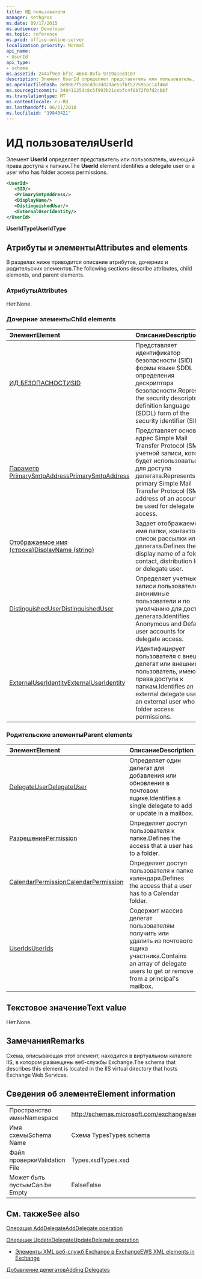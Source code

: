 ```yaml
---
title: ИД пользователя
manager: sethgros
ms.date: 09/17/2015
ms.audience: Developer
ms.topic: reference
ms.prod: office-online-server
localization_priority: Normal
api_name:
- UserId
api_type:
- schema
ms.assetid: 244af9e0-bf3c-46b4-8bfa-9719a1ed3107
description: Элемент UserId определяет представитель или пользователь, имеющий права доступа к папкам.
ms.openlocfilehash: 8e9867f5a8cdd62dd2dae55fbf527595ac14f46d
ms.sourcegitcommit: 34041125dc8c5f993b21cebfc4f8b72f0fd2cb6f
ms.translationtype: MT
ms.contentlocale: ru-RU
ms.lasthandoff: 06/11/2018
ms.locfileid: "19840421"
---
```

# <a name="userid"></a><span data-ttu-id="7773d-103">ИД пользователя</span><span class="sxs-lookup"><span data-stu-id="7773d-103">UserId</span></span>

<span data-ttu-id="7773d-104">Элемент **UserId** определяет представитель или пользователь, имеющий права доступа к папкам.</span><span class="sxs-lookup"><span data-stu-id="7773d-104">The **UserId** element identifies a delegate user or a user who has folder access permissions.</span></span> 
  
```xml
<UserId>
   <SID/>
   <PrimarySmtpAddress/>
   <DisplayName/>
   <DistinguishedUser/>
   <ExternalUserIdentity/>
</UserId>
```

 <span data-ttu-id="7773d-105">**UserIdType**</span><span class="sxs-lookup"><span data-stu-id="7773d-105">**UserIdType**</span></span>
## <a name="attributes-and-elements"></a><span data-ttu-id="7773d-106">Атрибуты и элементы</span><span class="sxs-lookup"><span data-stu-id="7773d-106">Attributes and elements</span></span>

<span data-ttu-id="7773d-107">В разделах ниже приводится описание атрибутов, дочерних и родительских элементов.</span><span class="sxs-lookup"><span data-stu-id="7773d-107">The following sections describe attributes, child elements, and parent elements.</span></span>
  
### <a name="attributes"></a><span data-ttu-id="7773d-108">Атрибуты</span><span class="sxs-lookup"><span data-stu-id="7773d-108">Attributes</span></span>

<span data-ttu-id="7773d-109">Нет.</span><span class="sxs-lookup"><span data-stu-id="7773d-109">None.</span></span>
  
### <a name="child-elements"></a><span data-ttu-id="7773d-110">Дочерние элементы</span><span class="sxs-lookup"><span data-stu-id="7773d-110">Child elements</span></span>

|<span data-ttu-id="7773d-111">**Элемент**</span><span class="sxs-lookup"><span data-stu-id="7773d-111">**Element**</span></span>|<span data-ttu-id="7773d-112">**Описание**</span><span class="sxs-lookup"><span data-stu-id="7773d-112">**Description**</span></span>|
|:-----|:-----|
|[<span data-ttu-id="7773d-113">ИД БЕЗОПАСНОСТИ</span><span class="sxs-lookup"><span data-stu-id="7773d-113">SID</span></span>](sid.md) <br/> |<span data-ttu-id="7773d-114">Представляет идентификатор безопасности (SID) формы языке SDDL определения дескриптора безопасности.</span><span class="sxs-lookup"><span data-stu-id="7773d-114">Represents the security descriptor definition language (SDDL) form of the security identifier (SID).</span></span>  <br/> |
|[<span data-ttu-id="7773d-115">Параметр PrimarySmtpAddress</span><span class="sxs-lookup"><span data-stu-id="7773d-115">PrimarySmtpAddress</span></span>](primarysmtpaddress.md) <br/> |<span data-ttu-id="7773d-116">Представляет основной адрес Simple Mail Transfer Protocol (SMTP) учетной записи, которое будет использоваться для доступа делегата.</span><span class="sxs-lookup"><span data-stu-id="7773d-116">Represents the primary Simple Mail Transfer Protocol (SMTP) address of an account to be used for delegate access.</span></span>  <br/> |
|[<span data-ttu-id="7773d-117">Отображаемое имя (строка)</span><span class="sxs-lookup"><span data-stu-id="7773d-117">DisplayName (string)</span></span>](displayname-string.md) <br/> |<span data-ttu-id="7773d-118">Задает отображаемое имя папки, контактов, список рассылки или делегата.</span><span class="sxs-lookup"><span data-stu-id="7773d-118">Defines the display name of a folder, contact, distribution list, or delegate user.</span></span>  <br/> |
|[<span data-ttu-id="7773d-119">DistinguishedUser</span><span class="sxs-lookup"><span data-stu-id="7773d-119">DistinguishedUser</span></span>](distinguisheduser.md) <br/> |<span data-ttu-id="7773d-120">Определяет учетные записи пользователей анонимные пользователи и по умолчанию для доступа делегата.</span><span class="sxs-lookup"><span data-stu-id="7773d-120">Identifies Anonymous and Default user accounts for delegate access.</span></span>  <br/> |
|[<span data-ttu-id="7773d-121">ExternalUserIdentity</span><span class="sxs-lookup"><span data-stu-id="7773d-121">ExternalUserIdentity</span></span>](externaluseridentity.md) <br/> |<span data-ttu-id="7773d-122">Идентифицирует пользователя с внешним делегат или внешний пользователь, имеющий права доступа к папкам.</span><span class="sxs-lookup"><span data-stu-id="7773d-122">Identifies an external delegate user or an external user who has folder access permissions.</span></span>  <br/> |
   
### <a name="parent-elements"></a><span data-ttu-id="7773d-123">Родительские элементы</span><span class="sxs-lookup"><span data-stu-id="7773d-123">Parent elements</span></span>

|<span data-ttu-id="7773d-124">**Элемент**</span><span class="sxs-lookup"><span data-stu-id="7773d-124">**Element**</span></span>|<span data-ttu-id="7773d-125">**Описание**</span><span class="sxs-lookup"><span data-stu-id="7773d-125">**Description**</span></span>|
|:-----|:-----|
|[<span data-ttu-id="7773d-126">DelegateUser</span><span class="sxs-lookup"><span data-stu-id="7773d-126">DelegateUser</span></span>](delegateuser.md) <br/> |<span data-ttu-id="7773d-127">Определяет один делегат для добавления или обновления в почтовом ящике.</span><span class="sxs-lookup"><span data-stu-id="7773d-127">Identifies a single delegate to add or update in a mailbox.</span></span>  <br/> |
|[<span data-ttu-id="7773d-128">Разрешение</span><span class="sxs-lookup"><span data-stu-id="7773d-128">Permission</span></span>](permission.md) <br/> |<span data-ttu-id="7773d-129">Определяет доступ пользователя к папке.</span><span class="sxs-lookup"><span data-stu-id="7773d-129">Defines the access that a user has to a folder.</span></span>  <br/> |
|[<span data-ttu-id="7773d-130">CalendarPermission</span><span class="sxs-lookup"><span data-stu-id="7773d-130">CalendarPermission</span></span>](calendarpermission.md) <br/> |<span data-ttu-id="7773d-131">Определяет доступ пользователя к папке календаря.</span><span class="sxs-lookup"><span data-stu-id="7773d-131">Defines the access that a user has to a Calendar folder.</span></span>  <br/> |
|[<span data-ttu-id="7773d-132">UserIds</span><span class="sxs-lookup"><span data-stu-id="7773d-132">UserIds</span></span>](userids.md) <br/> |<span data-ttu-id="7773d-133">Содержит массив делегат пользователям получить или удалить из почтового ящика участника.</span><span class="sxs-lookup"><span data-stu-id="7773d-133">Contains an array of delegate users to get or remove from a principal's mailbox.</span></span>  <br/> |
   
## <a name="text-value"></a><span data-ttu-id="7773d-134">Текстовое значение</span><span class="sxs-lookup"><span data-stu-id="7773d-134">Text value</span></span>

<span data-ttu-id="7773d-135">Нет.</span><span class="sxs-lookup"><span data-stu-id="7773d-135">None.</span></span>
  
## <a name="remarks"></a><span data-ttu-id="7773d-136">Замечания</span><span class="sxs-lookup"><span data-stu-id="7773d-136">Remarks</span></span>

<span data-ttu-id="7773d-137">Схема, описывающая этот элемент, находится в виртуальном каталоге IIS, в котором размещены веб-службы Exchange.</span><span class="sxs-lookup"><span data-stu-id="7773d-137">The schema that describes this element is located in the IIS virtual directory that hosts Exchange Web Services.</span></span>
  
## <a name="element-information"></a><span data-ttu-id="7773d-138">Сведения об элементе</span><span class="sxs-lookup"><span data-stu-id="7773d-138">Element information</span></span>

|||
|:-----|:-----|
|<span data-ttu-id="7773d-139">Пространство имен</span><span class="sxs-lookup"><span data-stu-id="7773d-139">Namespace</span></span>  <br/> |http://schemas.microsoft.com/exchange/services/2006/types  <br/> |
|<span data-ttu-id="7773d-140">Имя схемы</span><span class="sxs-lookup"><span data-stu-id="7773d-140">Schema Name</span></span>  <br/> |<span data-ttu-id="7773d-141">Схема Types</span><span class="sxs-lookup"><span data-stu-id="7773d-141">Types schema</span></span>  <br/> |
|<span data-ttu-id="7773d-142">Файл проверки</span><span class="sxs-lookup"><span data-stu-id="7773d-142">Validation File</span></span>  <br/> |<span data-ttu-id="7773d-143">Types.xsd</span><span class="sxs-lookup"><span data-stu-id="7773d-143">Types.xsd</span></span>  <br/> |
|<span data-ttu-id="7773d-144">Может быть пустым</span><span class="sxs-lookup"><span data-stu-id="7773d-144">Can be Empty</span></span>  <br/> |<span data-ttu-id="7773d-145">False</span><span class="sxs-lookup"><span data-stu-id="7773d-145">False</span></span>  <br/> |
   
## <a name="see-also"></a><span data-ttu-id="7773d-146">См. также</span><span class="sxs-lookup"><span data-stu-id="7773d-146">See also</span></span>



[<span data-ttu-id="7773d-147">Операция AddDelegate</span><span class="sxs-lookup"><span data-stu-id="7773d-147">AddDelegate operation</span></span>](adddelegate-operation.md)
  
[<span data-ttu-id="7773d-148">Операция UpdateDelegate</span><span class="sxs-lookup"><span data-stu-id="7773d-148">UpdateDelegate operation</span></span>](updatedelegate-operation.md)


- [<span data-ttu-id="7773d-149">Элементы XML веб-служб Exchange в Exchange</span><span class="sxs-lookup"><span data-stu-id="7773d-149">EWS XML elements in Exchange</span></span>](ews-xml-elements-in-exchange.md)


[<span data-ttu-id="7773d-150">Добавление делегатов</span><span class="sxs-lookup"><span data-stu-id="7773d-150">Adding Delegates</span></span>](http://msdn.microsoft.com/library/3a744150-66a3-4a13-9433-793603ba5038%28Office.15%29.aspx)

